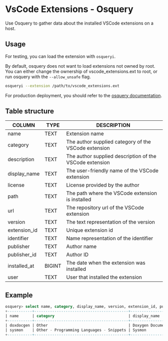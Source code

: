 # VsCode Extensions - Osquery

Use Osquery to gather data about the installed VSCode extensions on a host.

## Usage
For testing, you can load the extension with `osqueryi`.

By default, osquery does not want to load extensions not owned by root. You can either change the ownership of vscode_extensions.ext to root, or run osquery with the `--allow_unsafe` flag.

```bash
osqueryi --extension /path/to/vscode_extensions.ext
```

For production deployment, you should refer to the [osquery documentation](https://osquery.readthedocs.io/en/stable/deployment/extensions/).

## Table structure

|COLUMN|TYPE|DESCRIPTION|
|---|---|---|
|name|TEXT|Extension name|
|category|TEXT|The author supplied category of the VSCode extension|
|description|TEXT|The author supplied description of the VSCode extension|
|display_name|TEXT|The user-friendly name of the VSCode extension|
|license|TEXT|License provided by the author|
|path|TEXT|The path where the VSCode extension is installed|
|url|TEXT|The repository url of the VSCode extension|
|version|TEXT|The text representation of the version|
|extension_id|TEXT|Unique extension id|
|identifier|TEXT|Name representation of the identifier|
|publisher|TEXT|Author name|
|publisher_id|TEXT|Author ID|
|installed_at|BIGINT|The date when the extension was installed|
|user|TEXT|User that installed the extension|

## Example

```sql
osquery> select name, category, display_name, version, extension_id, publisher, installed_at from vscode_extensions limit 2;
+-----------+------------------------------------------+---------------------------------+---------+--------------------------------------+---------------------+---------------+
| name      | category                                 | display_name                    | version | extension_id                         | publisher           | installed_at  |
+-----------+------------------------------------------+---------------------------------+---------+--------------------------------------+---------------------+---------------+
| doxdocgen | Other                                    | Doxygen Documentation Generator | 1.4.0   | da7e26d5-d57c-4742-ab47-d77fb189e195 | Christoph Schlosser | 1655372441714 |
| sysmon    | Other - Programming Languages - Snippets | Sysmon                          | 1.8.3   | 0b631589-0c5b-445d-aeab-c1bda6b98946 | DarkOperator        | 1665477449776 |
+-----------+------------------------------------------+---------------------------------+---------+--------------------------------------+---------------------+---------------+
```
